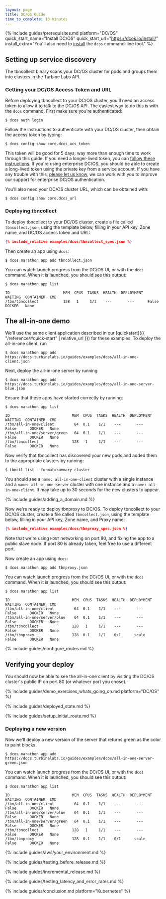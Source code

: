 ```yaml
---
layout: page
title: DC/OS Guide
time_to_complete: 10 minutes
---
```


[//]: # ( Copyright 2017 Turbine Labs, Inc.                                   )
[//]: # ( you may not use this file except in compliance with the License.    )
[//]: # ( You may obtain a copy of the License at                             )
[//]: # (                                                                     )
[//]: # (     http://www.apache.org/licenses/LICENSE-2.0                      )
[//]: # (                                                                     )
[//]: # ( Unless required by applicable law or agreed to in writing, software )
[//]: # ( distributed under the License is distributed on an "AS IS" BASIS,   )
[//]: # ( WITHOUT WARRANTIES OR CONDITIONS OF ANY KIND, either express or     )
[//]: # ( implied. See the License for the specific language governing        )
[//]: # ( permissions and limitations under the License.                      )

[//]: # (Integrating Houston with DC/OS)

{%
  include guides/prerequisites.md
  platform="DC/OS"
  quick_start_name="Install DC/OS"
  quick_start_url="https://dcos.io/install/"
  install_extra="You'll also need to [install](https://dcos.io/docs/1.9/cli/install) the `dcos` command-line tool."
%}

## Setting up service discovery

The tbncollect binary scans your DC/OS cluster for pods and groups them into
clusters in the Turbine Labs API.

### Getting your DC/OS Access Token and URL

Before deploying tbncollect to your DC/OS cluster, you'll need an access token
to allow it to talk to the DC/OS API. The easiest way to do this is with the
`dcos` command. First make sure you're authenticated:

```console
$ dcos auth login
```

Follow the instructions to authenticate with your DC/OS cluster, then obtain
the access token by typing:

```console
$ dcos config show core.dcos_acs_token
```

This token will be good for 5 days; way more than enough time to work through
this guide. If you need a longer-lived token, you can
[follow these instructions](https://medium.com/@richardgirges/authenticating-open-source-dc-os-with-third-party-services-125fa33a5add). If you're using enterprise DC/OS, you should be able to create a long-lived
token using the private key from a service account. If you have any trouble
with this, [please let us know](mailto:support@turbinelabs.io), we can work with
you to improve our support for enterprise DC/OS authentication.

You'll also need your DC/OS cluster URL, which can be obtained with:

```console
$ dcos config show core.dcos_url
```

### Deploying tbncollect

To deploy tbncollect to your DC/OS cluster, create a file called
`tbncollect.json`, using the template below, filling in your API key, Zone name,
and DC/OS access token and URL:

```json
{% include_relative examples/dcos/tbncollect_spec.json %}
```

Then create an app using `dcos`:

```console
$ dcos marathon app add tbncollect.json
```

You can watch launch progress from the DC/OS UI, or with the `dcos` command.
When it is launched, you should see this output:

```console
$ dcos marathon app list
```

```shell
ID                        MEM  CPUS  TASKS  HEALTH  DEPLOYMENT  WAITING  CONTAINER  CMD
/tbn/tbncollect           128   1     1/1    ---       ---      False      DOCKER   None
```

## The all-in-one demo

We'll use the same client application described in our [quickstart]({{
"/reference/#quick-start" | relative_url }}) for these examples. To deploy the
all-in-one client, run

```console
$ dcos marathon app add https://docs.turbinelabs.io/guides/examples/dcos/all-in-one-client.json
```

Next, deploy the all-in-one server by running

```console
$ dcos marathon app add https://docs.turbinelabs.io/guides/examples/dcos/all-in-one-server-blue.json
```

Ensure that these apps have started correctly by running:

```console
$ dcos marathon app list
```

```shell
ID                            MEM  CPUS  TASKS  HEALTH  DEPLOYMENT  WAITING  CONTAINER  CMD
/tbn/all-in-one/client         64  0.1    1/1    ---       ---      False      DOCKER   None
/tbn/all-in-one/server/green   64  0.1    1/1    ---       ---      False      DOCKER   None
/tbn/tbncollect               128   1     1/1    ---       ---      False      DOCKER   None
```

Now verify that tbncollect has discovered your new pods and added them to the
appropriate clusters by running:

```console
$ tbnctl list --format=summary cluster
```

You should see a `name: all-in-one-client` cluster with a single instance and a
`name: all-in-one-server` cluster with one instance and a `name:
all-in-one-client`. It may take up to 30 seconds for the new clusters to appear.

{% include guides/adding_a_domain.md %}

Now we're ready to deploy tbnproxy to DC/OS. To deploy tbncollect to your DC/OS
cluster, create a file called `tbncollect.json`, using the template below,
filling in your API key, Zone name, and Proxy name:

```json
{% include_relative examples/dcos/tbnproxy_spec.json %}
```

Note that we're using `HOST` networking on port 80, and fixing the app to a
public slave node. If port 80 is already taken, feel free to use a different
port.

Now create an app using `dcos`:

```console
$ dcos marathon app add tbnproxy.json
```

You can watch launch progress from the DC/OS UI, or with the `dcos` command.
When it is launched, you should see this output:

```console
$ dcos marathon app list
```

```shell
ID                            MEM  CPUS  TASKS  HEALTH  DEPLOYMENT  WAITING  CONTAINER  CMD
/tbn/all-in-one/client         64  0.1    1/1    ---       ---      False      DOCKER   None
/tbn/all-in-one/server/blue    64  0.1    1/1    ---       ---      False      DOCKER   None
/tbn/tbncollect               128   1     1/1    ---       ---      False      DOCKER   None
/tbn/tbnproxy                 128  0.1    1/1    0/1      scale     False      DOCKER   None
```

{% include guides/configure_routes.md %}

## Verifying your deploy

You should now be able to see the all-in-one client by visiting the DC/OS
cluster's public IP on port 80 (or whatever port you chose).

{%
  include guides/demo_exercises_whats_going_on.md
  platform="DC/OS"
%}

{% include guides/deployed_state.md %}

{% include guides/setup_initial_route.md %}

### Deploying a new version

Now we'll deploy a new version of the server that returns green as the color to
paint blocks.

```console
$ dcos marathon app add https://docs.turbinelabs.io/guides/examples/dcos/all-in-one-server-green.json
```

You can watch launch progress from the DC/OS UI, or with the `dcos` command.
When it is launched, you should see this output:

```console
$ dcos marathon app list
```

```shell
ID                            MEM  CPUS  TASKS  HEALTH  DEPLOYMENT  WAITING  CONTAINER  CMD
/tbn/all-in-one/client         64  0.1    1/1    ---       ---      False      DOCKER   None
/tbn/all-in-one/server/blue    64  0.1    1/1    ---       ---      False      DOCKER   None
/tbn/all-in-one/server/green   64  0.1    1/1    ---       ---      False      DOCKER   None
/tbn/tbncollect               128   1     1/1    ---       ---      False      DOCKER   None
/tbn/tbnproxy                 128  0.1    1/1    0/1      scale     False      DOCKER   None
```

{% include guides/aws/your_environment.md %}

{% include guides/testing_before_release.md %}

{% include guides/incremental_release.md %}

{% include guides/testing_latency_and_error_rates.md %}

{% include guides/conclusion.md
   platform="Kubernetes"
%}
